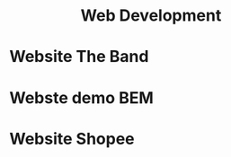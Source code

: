 <h1 align="center"><b>Web Development</b></h>

# Website The Band

# Webste demo BEM

# Website Shopee
